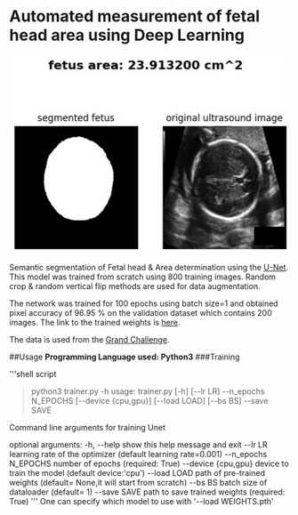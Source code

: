 # Automated measurement of fetal head area using Deep Learning
![segmented image](https://raw.githubusercontent.com/naveenrd/ultrasound-fetus-segmentation/master/segmented_image.JPG)

Semantic segmentation of Fetal head & Area determination using the [U-Net](https://arxiv.org/abs/1505.04597).
This model was trained from scratch using 800 training images. Random crop & random vertical flip methods are used for data augmentation.

The network was trained for 100 epochs using batch size=1 and obtained pixel accuracy of 96.95 % on the validation dataset which contains 200 images. The link to the trained weights is [here](https://drive.google.com/file/d/1-1EyBEFwcYASzuWcrETOv449BTrt0RaQ/view?usp=sharing).

The data is used from the [Grand Challenge](https://hc18.grand-challenge.org/).

##Usage
**Programming Language used: Python3**
###Training

'''shell script
>python3 trainer.py -h
usage: trainer.py [-h] [--lr LR] --n_epochs N_EPOCHS [--device {cpu,gpu}]
                  [--load LOAD] [--bs BS] --save SAVE

Command line arguments for training Unet

optional arguments:
  -h, --help           show this help message and exit
  --lr LR              learning rate of the optimizer
                              (default learning rate=0.001)
  --n_epochs N_EPOCHS  number of epochs
                              (required: True)
  --device {cpu,gpu}   device to train the model
                              (default device:'cpu')
  --load LOAD          path of pre-trained weights
                              (default= None,it will start from scratch)
  --bs BS              batch size of dataloader
                              (default= 1)
  --save SAVE          path to save trained weights
                              (required: True)
'''
One can specify which model to use with '--load WEIGHTS.pth'


